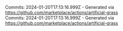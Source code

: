 Commits: 2024-01-20T17:13:16.999Z - Generated via https://github.com/marketplace/actions/artificial-grass
<br>
Commits: 2024-01-20T17:13:16.999Z - Generated via https://github.com/marketplace/actions/artificial-grass
<br>
